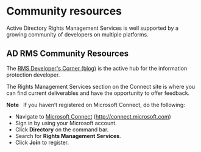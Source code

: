 Community resources
====================================================================

Active Directory Rights Management Services is well supported by a growing community of developers on multiple platforms.

<span id="AD_RMS_Community_Resources"></span><span id="ad_rms_community_resources"></span><span id="AD_RMS_COMMUNITY_RESOURCES"></span>AD RMS Community Resources
-----------------------------------------------------------------------------------------------------------------------------------------------------------------

The [RMS Developer's Corner (blog)](http://blogs.msdn.com/b/rms/) is the active hub for the information protection developer.

The Rights Management Services section on the Connect site is where you can find current deliverables and have the opportunity to offer feedback.

**Note**  
If you haven’t registered on Microsoft Connect, do the following:

-   Navigate to [Microsoft Connect](http://connect.microsoft.com) (http://connect.microsoft.com)
-   Sign in by using your Microsoft account.
-   Click **Directory** on the command bar.
-   Search for **Rights Management Services**.
-   Click **Join** to register.

 

 

 




